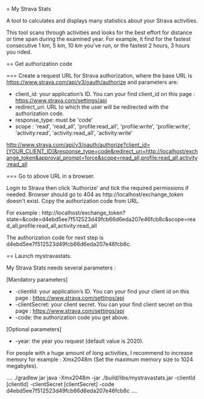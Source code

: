 = My Strava Stats

A tool to calculates and displays many statistics about your Strava activities.

This tool scans through activities and looks for the best effort for distance or time span during the examined year. 
For example, it find for the fastest consecutive 1 km, 5 km, 10 km you've run, or the fastest 2 hours, 3 hours you rided.

== Get authorization code

=== Create a request URL for Strava authorization, where the base URL is https://www.strava.com/api/v3/oauth/authorize and parameters are:

* client_id: your application’s ID. You can your find client_id on this page : https://www.strava.com/settings/api
* redirect_uri:	URL to which the user will be redirected with the authorization code.
* response_type: must be 'code'
* scope : 'read', 'read_all', 'profile:read_all', 'profile:write', 'profile:write', 'activity:read', 'activity:read_all', 'activity:write'

http://www.strava.com/api/v3/oauth/authorize?client_id=[YOUR_CLIENT_ID]&response_type=code&redirect_uri=http://localhost/exchange_token&approval_prompt=force&scope=read_all,profile:read_all,activity:read_all

=== Go to above URL in a browser.

Login to Strava then click 'Authorize' and tick the required permissions if needed.
Browser should go to 404 as http://localhost/exchange_token doesn't exist.
Copy the authorization code from URL. 

For example : http://localhost/exchange_token?state=&code=d4ebd5ee7f512523d49fcb66d6eda207e46fcb8c&scope=read_all,profile:read_all,activity:read_all

The authorization code for next step is d4ebd5ee7f512523d49fcb66d6eda207e46fcb8c.

== Launch mystravastats.

My Strava Stats needs several parameters : 

[Mandatory parameters]
* -clientId: your application’s ID. You can your find your client id on this page : https://www.strava.com/settings/api
* -clientSecret: your client secret. You can your find client secret on this page : https://www.strava.com/settings/api
* -code: the authorization code you get above.

[Optional parameters]
* -year: the year you request (default value is 2020).

For people with a huge amount of long activities, I recommend to increase memory for example : Xmx2048m (Set the maximum memory size to 1024 megabytes).

....
 ./gradlew jar
 java -Xmx2048m -jar ./build/libs/mystravastats.jar -clientId [clientId] -clientSecret [clientSecret] -code d4ebd5ee7f512523d49fcb66d6eda207e46fcb8c
....
